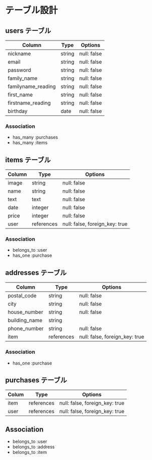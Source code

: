 # テーブル設計

## users テーブル

| Column             |  Type    |  Options    |
| ------------------ | -------- | ----------- |
| nickname           | string   | null: false |
| email              | string   | null: false |
| password           | string   | null: false |
| family_name        | string   | null: false |
| familyname_reading | string   | null: false |
| first_name         | string   | null: false |
| firstname_reading  | string   | null: false |
| birthday           | date     | null: false |

### Association

- has_many :purchases
- has_many :items

## items テーブル

| Column   | Type       | Options                        |
| -------- | ---------- | ------------------------------ |
| image    | string     | null: false                    |
| name     | string     | null: false                    |
| text     | text       | null: false                    |
| date     | integer    | null: false                    |
| price    | integer    | null: false                    |
| user     | references | null: false, foreign_key: true |

### Association

- belongs_to :user
- has_one :purchase

## addresses テーブル

| Column        | Type       | Options                        |
| ------------- | ---------- | ------------------------------ |
| postal_code   | string     | null: false                    |
| city          | string     | null: false
| house_number  | string     | null: false                    |
| building_name | string     |                                |
| phone_number  | string     | null: false                    |
| item          | references | null: false, foreign_key: true |

### Association

- has_one :purchase

## purchases テーブル

| Colum     | Type       | Options                        |
| --------- | ---------- | ------------------------------ |
| item      | references | null: false, foreign_key: true |
| user      | references | null: false, foreign_key: true |

## Association

- belongs_to :user
- belongs_to :address
- belongs_to :item